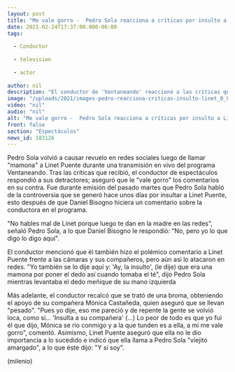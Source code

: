 ```yaml
---
layout: post
title: "Me vale gorro -  Pedro Sola reacciona a críticas por insulto a Linet Puente"
date: 2021-02-24T17:37:00.000-06:00
tags:
  
  - Conductor
  
  - television
  
  - actor
  
author: nil
description: "El conductor de 'Ventaneando' reaccionó a las críticas que recibió en redes por decirle mamona a Linet Puente; ella lo llama viejito amargado."
image: "/uploads/2021/images-pedro-reacciona-criticas-insulto-linet_0_0_1200_747.jpg"
video: "nil"
audio: "nil"
alt: "Me vale gorro -  Pedro Sola reacciona a críticas por insulto a Linet Puente"
front: false
section: "Espectáculos"
news_id: 183126
---
```


Pedro Sola volvió a causar revuelo en redes sociales luego de llamar "mamona" a Linet Puente durante una transmisión en vivo del programa Ventaneando. Tras las críticas que recibió, el conductor de espectáculos respondió a sus detractores; aseguró que le "vale gorro" los comentarios en su contra.  Fue durante emisión del pasado martes que Pedro Sola habló de la controversia que se generó hace unos días por insultar a Linet Puente, esto después de que Daniel Bisogno hiciera un comentario sobre la conductora en el programa. 

"No hables mal de Linet porque luego te dan en la madre en las redes", señaló Pedro Sola, a lo que Daniel Bisogno le respondió: "No, pero yo lo que digo lo digo aquí".  

​El conductor mencionó que él también hizo el polémico comentario a Linet Puente frente a las cámaras y sus compañeros, pero aún así lo atacaron en redes.  "Yo también se lo dije aquí y: 'Ay, la insulto', (le dije) que era una mamona por poner el dedo así cuando tomaba el té", dijo Pedro Sola mientras levantaba el dedo meñique de su mano izquierda 

Más adelante, el conductor recalcó que se trató de una broma, obteniendo el apoyo de su compañera Mónica Castañeda, quien aseguró que se llevan "pesado".  "Pues yo dije, eso me pareció y de repente la gente se volvió loca, como si... 'Insulta a su compañera' (...) Lo peor de todo es que yo fui él que dijo, Mónica se rio conmigo y a la que tunden es a ella, a mí me vale gorro", comentó.  Asimismo, Linet Puente aseguró que ella no le dio importancia a lo sucedido e indicó que ella llama a Pedro Sola "viejito amargado", a lo que éste dijo: "Y sí soy".  

(milenio)